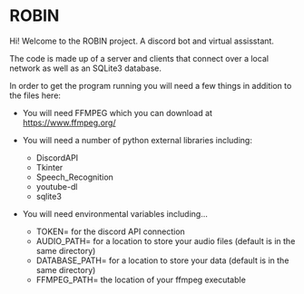 # ROBIN
Hi! Welcome to the ROBIN project. A discord bot and virtual assisstant.

The code is made up of a server and clients that connect over a local network as well as an SQLite3 database.

In order to get the program running you will need a few things in addition to the files here:
- You will need FFMPEG which you can download at https://www.ffmpeg.org/

- You will need a number of python external libraries including:
  - DiscordAPI
  - Tkinter
  - Speech_Recognition
  - youtube-dl
  - sqlite3

- You will need environmental variables including...
  - TOKEN= for the discord API connection
  - AUDIO_PATH= for a location to store your audio files (default is in the same directory)
  - DATABASE_PATH= for a location to store your data (default is in the same directory)
  - FFMPEG_PATH= the location of your ffmpeg executable


